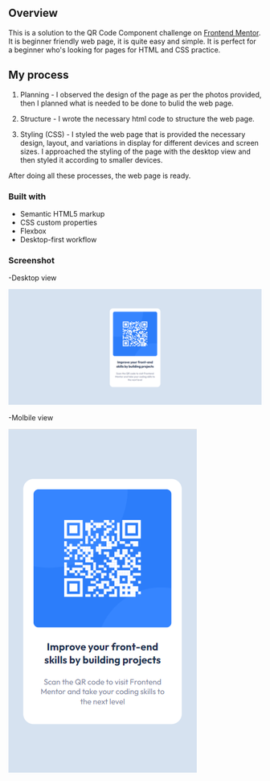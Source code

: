## Overview

This is a solution to the QR Code Component challenge on [Frontend Mentor](https://www.frontendmentor.io/challenges/qr-code-component-iux_sIO_H). It is beginner friendly web page, it is quite easy and simple. It is perfect for a beginner who's looking for pages for HTML and CSS practice.  

## My process

1. Planning -
I observed the design of the page as per the photos provided, then I planned what is needed to be done to bulid the web page.

2. Structure -
I wrote the necessary html code to structure the web page.

3. Styling (CSS) - 
I styled the web page that is provided the necessary design, layout, and variations in display for different devices and screen sizes. I approached the styling of the page with the desktop view and then styled it according to smaller devices. 

After doing all these processes, the web page is ready.

### Built with

- Semantic HTML5 markup
- CSS custom properties
- Flexbox
- Desktop-first workflow

### Screenshot

-Desktop view

![](Screenshot/Desktop%20view.png)

-Molbile view

![](Screenshot/Mobile%20view.png)




